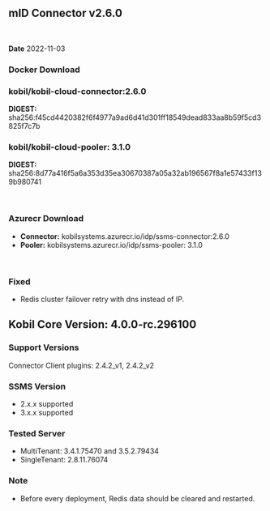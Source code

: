 ## mID Connector v2.6.0

<br/>

**Date** 2022-11-03

### **Docker Download**

### kobil/kobil-cloud-connector:2.6.0
**DIGEST:** sha256:f45cd4420382f6f4977a9ad6d41d301ff18549dead833aa8b59f5cd3825f7c7b
### kobil/kobil-cloud-pooler: 3.1.0
**DIGEST:** sha256:8d77a416f5a6a353d35ea30670387a05a32ab196567f8a1e57433f139b980741

<br/>

### **Azurecr Download**
- **Connector:** kobilsystems.azurecr.io/idp/ssms-connector:2.6.0
- **Pooler:** kobilsystems.azurecr.io/idp/ssms-pooler: 3.1.0

<br/>
 
### Fixed 
* Redis cluster failover retry with dns instead of IP.


## Kobil Core Version: 4.0.0-rc.296100

### Support Versions
Connector Client plugins: 2.4.2_v1, 2.4.2_v2 
 
### SSMS Version 
* 2.x.x supported 
* 3.x.x supported 

### Tested Server 
* MultiTenant: 3.4.1.75470 and 3.5.2.79434 
* SingleTenant: 2.8.11.76074 

### Note
* Before every deployment, Redis data should be cleared and restarted. 
